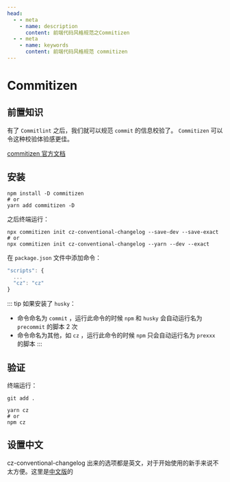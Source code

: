 ```yaml
---
head:
  - - meta
    - name: description
      content: 前端代码风格规范之Commitizen
  - - meta
    - name: keywords
      content: 前端代码风格规范 commitizen
---
```


# Commitizen

## 前置知识

有了 `Commitlint` 之后，我们就可以规范 `commit` 的信息校验了。 `Commitizen` 可以令这种校验体验感更佳。

[commitizen 官方文档](http://commitizen.github.io/cz-cli/)

## 安装

```shell
npm install -D commitizen
# or
yarn add commitizen -D
```

之后终端运行：
```shell
npx commitizen init cz-conventional-changelog --save-dev --save-exact
# or
npx commitizen init cz-conventional-changelog --yarn --dev --exact
```

在 `package.json` 文件中添加命令：
```js
"scripts": {
  ...
  "cz": "cz"
}
```

::: tip
如果安装了 `husky`：
- 命令命名为 `commit` ，运行此命令的时候 `npm` 和 `husky` 会自动运行名为 `precommit` 的脚本 2 次
- 命令命名为其他，如 `cz` ，运行此命令的时候 `npm` 只会自动运行名为 `prexxx` 的脚本
:::
## 验证

终端运行：
```shell
git add .

yarn cz
# or
npm cz
```

## 设置中文

cz-conventional-changelog 出来的选项都是英文，对于开始使用的新手来说不太方便。这里是[中文版](https://github.com/z649319834/cz-conventional-changelog-zh)的
